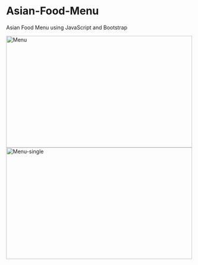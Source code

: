 # Asian-Food-Menu
Asian Food Menu using JavaScript and Bootstrap

<img src="https://github.com/oguzhansandi/Asian-Food-Menu/assets/68343552/45f3dd1a-cb6b-4e33-8fcb-082ae29bb046" alt="Menu" width="500" height="300">
<img src="https://github.com/oguzhansandi/Asian-Food-Menu/assets/68343552/3a6d6837-1c09-46f6-82cd-43a6e4ee6caf" alt="Menu-single" width="500" height="300">
